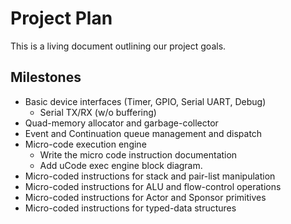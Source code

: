 # Project Plan

This is a living document outlining our project goals.

## Milestones

  * Basic device interfaces (Timer, GPIO, Serial UART, Debug)
    * Serial TX/RX (w/o buffering)
  * Quad-memory allocator and garbage-collector
  * Event and Continuation queue management and dispatch
  * Micro-code execution engine
    * Write the micro code instruction documentation
    * Add uCode exec engine block diagram.
  * Micro-coded instructions for stack and pair-list manipulation
  * Micro-coded instructions for ALU and flow-control operations
  * Micro-coded instructions for Actor and Sponsor primitives
  * Micro-coded instructions for typed-data structures
